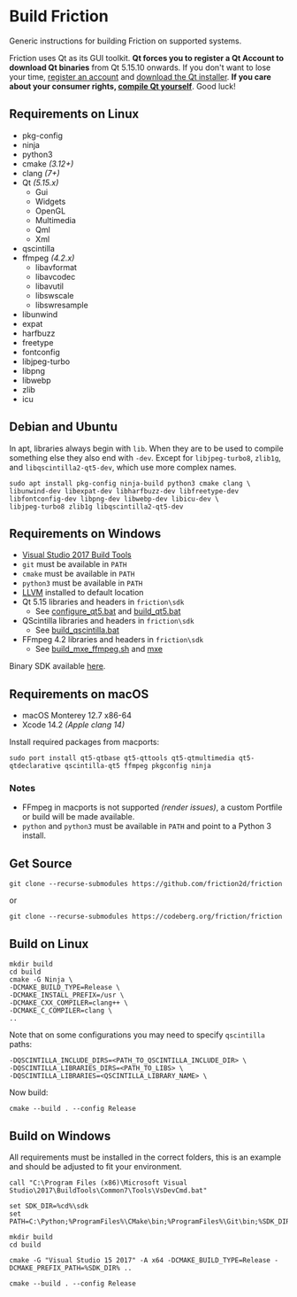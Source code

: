 # Build Friction

Generic instructions for building Friction on supported systems.


Friction uses Qt as its GUI toolkit. **Qt forces you to register a Qt Account to download Qt binaries** from Qt 5.15.10 onwards. If you don't want to lose your time, [register an account](https://login.qt.io/login) and [download the Qt installer](https://www.qt.io/download-dev). **If you care about your consumer rights, [compile Qt yourself](https://wiki.qt.io/Building_Qt_5_from_Git)**. Good luck!

## Requirements on Linux

* pkg-config
* ninja
* python3
* cmake *(3.12+)*
* clang *(7+)*
* Qt *(5.15.x)*
    * Gui
    * Widgets
    * OpenGL
    * Multimedia
    * Qml
    * Xml
* qscintilla
* ffmpeg *(4.2.x)*
    * libavformat
    * libavcodec
    * libavutil
    * libswscale
    * libswresample
* libunwind
* expat
* harfbuzz
* freetype
* fontconfig
* libjpeg-turbo
* libpng
* libwebp
* zlib
* icu

## Debian and Ubuntu

In apt, libraries always begin with `lib`. When they are to be used to compile something else they also end with `-dev`. Except for `libjpeg-turbo8`, `zlib1g`, and `libqscintilla2-qt5-dev`, which use more complex names.

```
sudo apt install pkg-config ninja-build python3 cmake clang \
libunwind-dev libexpat-dev libharfbuzz-dev libfreetype-dev libfontconfig-dev libpng-dev libwebp-dev libicu-dev \
libjpeg-turbo8 zlib1g libqscintilla2-qt5-dev
```

## Requirements on Windows

* [Visual Studio 2017 Build Tools](https://aka.ms/vs/15/release/vs_buildtools.exe)
* `git` must be available in `PATH`
* `cmake` must be available in `PATH`
* `python3` must be available in `PATH`
* [LLVM](https://github.com/llvm/llvm-project/releases/download/llvmorg-15.0.7/LLVM-15.0.7-win64.exe) installed to default location
* Qt 5.15 libraries and headers in `friction\sdk`
  * See [configure_qt5.bat](src/scripts/configure_qt5.bat) and [build_qt5.bat](src/scripts/build_qt5.bat)
* QScintilla libraries and headers in `friction\sdk`
  * See [build_qscintilla.bat](src/scripts/build_qscintilla.bat)
* FFmpeg 4.2 libraries and headers in `friction\sdk`
  * See [build_mxe_ffmpeg.sh](src/scripts/build_mxe_ffmpeg.sh) and [mxe](https://github.com/friction2d/mxe)

Binary SDK available [here](https://github.com/friction2d/friction-sdk/releases).

## Requirements on macOS

* macOS Monterey 12.7 x86-64
* Xcode 14.2 *(Apple clang 14)*

Install required packages from macports:

```
sudo port install qt5-qtbase qt5-qttools qt5-qtmultimedia qt5-qtdeclarative qscintilla-qt5 ffmpeg pkgconfig ninja
```
### Notes

* FFmpeg in macports is not supported *(render issues)*, a custom Portfile or build will be made available.
* `python` and `python3` must be available in `PATH` and point to a Python 3 install.

## Get Source

```
git clone --recurse-submodules https://github.com/friction2d/friction
```

or

```
git clone --recurse-submodules https://codeberg.org/friction/friction
```

## Build on Linux

```
mkdir build
cd build
cmake -G Ninja \
-DCMAKE_BUILD_TYPE=Release \
-DCMAKE_INSTALL_PREFIX=/usr \
-DCMAKE_CXX_COMPILER=clang++ \
-DCMAKE_C_COMPILER=clang \
..
```
Note that on some configurations you may need to specify `qscintilla` paths:
```
-DQSCINTILLA_INCLUDE_DIRS=<PATH_TO_QSCINTILLA_INCLUDE_DIR> \
-DQSCINTILLA_LIBRARIES_DIRS=<PATH_TO_LIBS> \
-DQSCINTILLA_LIBRARIES=<QSCINTILLA_LIBRARY_NAME> \
```

Now build:

```
cmake --build . --config Release
```

## Build on Windows

All requirements must be installed in the correct folders, this is an example and should be adjusted to fit your environment.

```
call "C:\Program Files (x86)\Microsoft Visual Studio\2017\BuildTools\Common7\Tools\VsDevCmd.bat"

set SDK_DIR=%cd%\sdk
set PATH=C:\Python;%ProgramFiles%\CMake\bin;%ProgramFiles%\Git\bin;%SDK_DIR%\bin;%PATH%

mkdir build
cd build

cmake -G "Visual Studio 15 2017" -A x64 -DCMAKE_BUILD_TYPE=Release -DCMAKE_PREFIX_PATH=%SDK_DIR% ..

cmake --build . --config Release
```
